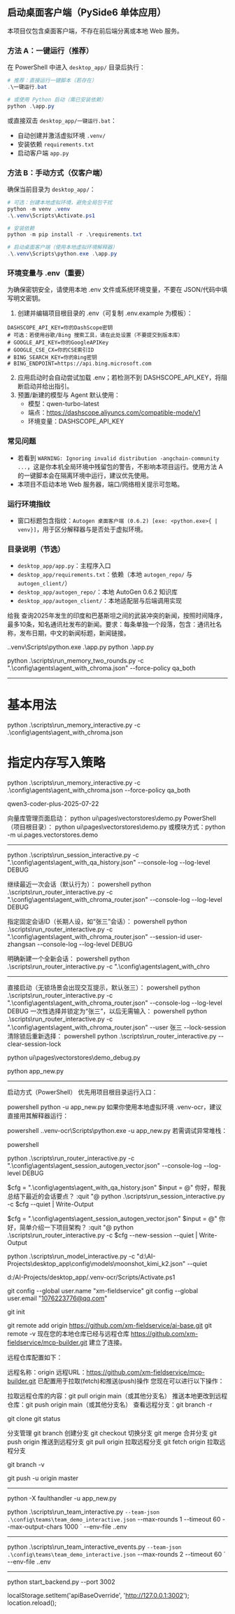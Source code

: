 ## 启动桌面客户端（PySide6 单体应用）

本项目仅包含桌面客户端，不存在前后端分离或本地 Web 服务。

### 方法 A：一键运行（推荐）
在 PowerShell 中进入 `desktop_app/` 目录后执行：

```powershell
# 推荐：直接运行一键脚本（若存在）
.\一键运行.bat

# 或使用 Python 启动（需已安装依赖）
python .\app.py
```

或直接双击 `desktop_app/一键运行.bat`：

- 自动创建并激活虚拟环境 `.venv/`
- 安装依赖 `requirements.txt`
- 启动客户端 `app.py`

### 方法 B：手动方式（仅客户端）
确保当前目录为 `desktop_app/`：

```powershell
# 可选：创建本地虚拟环境，避免全局包干扰
python -m venv .venv
.\.venv\Scripts\Activate.ps1

# 安装依赖
python -m pip install -r .\requirements.txt

# 启动桌面客户端（使用本地虚拟环境解释器）
.\.venv\Scripts\python.exe .\app.py
```

### 环境变量与 .env（重要）
为确保密钥安全，请使用本地 .env 文件或系统环境变量，不要在 JSON/代码中填写明文密钥。

1) 创建并编辑项目根目录的 .env（可复制 .env.example 为模板）：
```
DASHSCOPE_API_KEY=你的DashScope密钥
# 可选：若使用谷歌/Bing 搜索工具，请在此处设置（不要提交到版本库）
# GOOGLE_API_KEY=你的GoogleAPIKey
# GOOGLE_CSE_CX=你的CSE索引ID
# BING_SEARCH_KEY=你的Bing密钥
# BING_ENDPOINT=https://api.bing.microsoft.com
```
2) 应用启动时会自动尝试加载 .env；若检测不到 DASHSCOPE_API_KEY，将阻断启动并给出指引。
3) 预置/新建的模型与 Agent 默认使用：
   - 模型：qwen-turbo-latest
   - 端点：https://dashscope.aliyuncs.com/compatible-mode/v1
   - 环境变量：DASHSCOPE_API_KEY

### 常见问题
- 若看到 `WARNING: Ignoring invalid distribution -angchain-community ...`，这是你本机全局环境中残留包的警告，不影响本项目运行。使用方法 A 的一键脚本会在隔离环境中运行，建议优先使用。
- 本项目不启动本地 Web 服务器，端口/网络相关提示可忽略。

### 运行环境指纹
- 窗口标题包含指纹：`Autogen 桌面客户端 (0.6.2) [exe: <python.exe>{ | venv}]`，用于区分解释器与是否处于虚拟环境。

### 目录说明（节选）
- `desktop_app/app.py`：主程序入口
- `desktop_app/requirements.txt`：依赖（本地 `autogen_repo/` 与 `autogen_client/`）
- `desktop_app/autogen_repo/`：本地 AutoGen 0.6.2 知识库
- `desktop_app/autogen_client/`：本地适配层与后端调用实现


给我 查询2025年发生的印度和巴基斯坦之间的武装冲突的新闻，按照时间降序，最多10条，知名通讯社发布的新闻。要求：每条单独一个段落，包含：通讯社名称，发布日期，中文的新闻标题，新闻链接。




.\.venv\Scripts\python.exe .\app.py
python .\app.py

python .\scripts\run_memory_two_rounds.py -c ".\config\agents\agent_with_chroma.json" --force-policy qa_both

----

# 基本用法
python .\scripts\run_memory_interactive.py -c .\config\agents\agent_with_chroma.json

# 指定内存写入策略
python .\scripts\run_memory_interactive.py -c .\config\agents\agent_with_chroma.json --force-policy qa_both

qwen3-coder-plus-2025-07-22


向量库管理页面启动：
python ui\pages\vectorstores\demo.py
PowerShell（项目根目录）：
python ui\pages\vectorstores\demo.py
或模块方式：python -m ui.pages.vectorstores.demo


---

python .\scripts\run_session_interactive.py -c ".\config\agents\agent_with_qa_history.json" --console-log --log-level DEBUG

继续最近一次会话（默认行为）：
powershell
python .\scripts\run_router_interactive.py -c ".\config\agents\agent_with_chroma_router.json" --console-log --log-level DEBUG

指定固定会话ID（长期人设，如“张三”会话）：
powershell
python .\scripts\run_router_interactive.py -c ".\config\agents\agent_with_chroma_router.json" --session-id user-zhangsan --console-log --log-level DEBUG

明确新建一个全新会话：
powershell
python .\scripts\run_router_interactive.py -c ".\config\agents\agent_with_chro


---

直接启动（无锁场景会出现交互提示，默认张三）：
powershell
python .\scripts\run_router_interactive.py -c ".\config\agents\agent_with_chroma_router.json" --console-log --log-level DEBUG
一次性选择并锁定为“张三”，以后无需输入：
powershell
python .\scripts\run_router_interactive.py -c ".\config\agents\agent_with_chroma_router.json" --user 张三 --lock-session
清除锁后重新选择：
powershell
python .\scripts\run_router_interactive.py --clear-session-lock


python ui\pages\vectorstores\demo_debug.py

python app_new.py

----

启动方式（PowerShell）
优先用项目根目录运行入口：

powershell
python -u app_new.py
如果你使用本地虚拟环境 .venv-ocr，建议直接用其解释器运行：

powershell
.\.venv-ocr\Scripts\python.exe -u app_new.py
若需调试异常堆栈：

powershell


python .\scripts\run_router_interactive.py -c ".\config\agents\agent_session_autogen_vector.json" --console-log --log-level DEBUG


$cfg = ".\config\agents\agent_with_qa_history.json"
$input = @"
你好，帮我总结下最近的会话要点？
:quit
"@
python .\scripts\run_session_interactive.py -c $cfg --quiet | Write-Output


$cfg = ".\config\agents\agent_session_autogen_vector.json"
$input = @"
你好，简单介绍一下项目架构？
:quit
"@
python .\scripts\run_router_interactive.py -c $cfg --new-session --quiet | Write-Output


python .\scripts\run_model_interactive.py -c "d:\AI-Projects\desktop_app\config\models\moonshot_kimi_k2.json" --quiet





d:/AI-Projects/desktop_app/.venv-ocr/Scripts/Activate.ps1




git config --global user.name "xm-fieldservice"
git config --global user.email "1076223776@qq.com"

git init

git remote add origin https://github.com/xm-fieldservice/ai-base.git
git remote -v
现在您的本地仓库已经与远程仓库 https://github.com/xm-fieldservice/mcp-builder.git 建立了连接。

远程仓库配置如下：

远程名称：origin
远程URL：https://github.com/xm-fieldservice/mcp-builder.git
已配置用于拉取(fetch)和推送(push)操作
您现在可以进行以下操作：

拉取远程仓库的内容：git pull origin main（或其他分支名）
推送本地更改到远程仓库：git push origin main（或其他分支名）
查看远程分支：git branch -r


git clone <repository-url>
git status

分支管理
git branch <branch-name>    创建分支
git checkout <branch-name>   切换分支
git merge <branch-name>      合并分支
git push origin <branch-name> 推送到远程分支
git pull origin <branch-name> 拉取远程分支
git fetch origin <branch-name> 拉取远程分支

git branch -v

git push -u origin master

---

python -X faulthandler -u app_new.py

python .\scripts\run_team_interactive.py `
  --team-json .\config\teams\team_demo_interactive.json `
  --max-rounds 1 --timeout 60 --max-output-chars 1000 `
  --env-file .\.env
 

 ---
python .\scripts\run_team_interactive_events.py `
  --team-json .\config\teams\team_demo_interactive.json `
  --max-rounds 2 --timeout 60 `
  --env-file .\.env

---
  python start_backend.py --port 3002

  localStorage.setItem('apiBaseOverride', 'http://127.0.0.1:3002');
location.reload();

